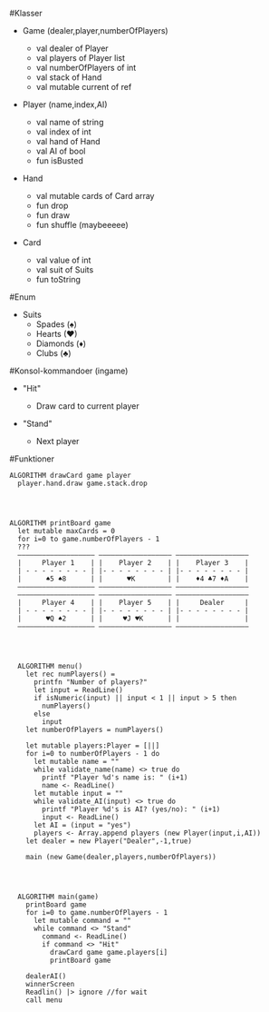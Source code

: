 #Klasser

- Game (dealer,player,numberOfPlayers)
  * val dealer of Player
  * val players of Player list
  * val numberOfPlayers of int
  * val stack of Hand
  * val mutable current of ref
 
- Player (name,index,AI)
  * val name of string
  * val index of int
  * val hand of Hand
  * val AI of bool
  * fun isBusted

- Hand
  * val mutable cards of Card array
  * fun drop
  * fun draw
  * fun shuffle (maybeeeee)

- Card
  * val value of int
  * val suit of Suits
  * fun toString

#Enum

- Suits
  * Spades (♠)
  * Hearts (♥)
  * Diamonds (♦)
  * Clubs (♣)

#Konsol-kommandoer (ingame)

- "Hit"
  * Draw card to current player
  
- "Stand"
  * Next player


#Funktioner

  
    
    ALGORITHM drawCard game player
      player.hand.draw game.stack.drop
      
  
  
    
    ALGORITHM printBoard game
      let mutable maxCards = 0
      for i=0 to game.numberOfPlayers - 1
      ???
      ––––––––––––––––––– –––––––––––––––––– –––––––––––––––––– 
      |     Player 1    | |    Player 2    | |    Player 3    | 
      | - - - - - - - - | |- - - - - - - - | |- - - - - - - - | 
      |      ♠5 ♠8      | |      ♥K        | |    ♦4 ♣7 ♦A    | 
      ––––––––––––––––––– –––––––––––––––––– –––––––––––––––––– 
      ––––––––––––––––––– –––––––––––––––––– –––––––––––––––––– 
      |     Player 4    | |    Player 5    | |     Dealer     | 
      | - - - - - - - - | |- - - - - - - - | |- - - - - - - - | 
      |      ♥Q ♠2      | |     ♥J ♥K      | |                | 
      ––––––––––––––––––– –––––––––––––––––– –––––––––––––––––– 
      
  
  
      
      ALGORITHM menu()
        let rec numPlayers() =
          printfn "Number of players?"
          let input = ReadLine()
          if isNumeric(input) || input < 1 || input > 5 then
            numPlayers()
          else
            input
        let numberOfPlayers = numPlayers()
      
        let mutable players:Player = [||]
        for i=0 to numberOfPlayers - 1 do
          let mutable name = ""
          while validate_name(name) <> true do
            printf "Player %d's name is: " (i+1)
            name <- ReadLine()
          let mutable input = ""
          while validate_AI(input) <> true do
            printf "Player %d's is AI? (yes/no): " (i+1)
            input <- ReadLine()
          let AI = (input = "yes")
          players <- Array.append players (new Player(input,i,AI))
        let dealer = new Player("Dealer",-1,true)
      
        main (new Game(dealer,players,numberOfPlayers))
        
  
  
      
      ALGORITHM main(game)
        printBoard game
        for i=0 to game.numberOfPlayers - 1
          let mutable command = ""
          while command <> "Stand"
            command <- ReadLine()
            if command <> "Hit"
              drawCard game game.players[i]
              printBoard game
        
        dealerAI()
        winnerScreen
        Readlin() |> ignore //for wait
        call menu
        


